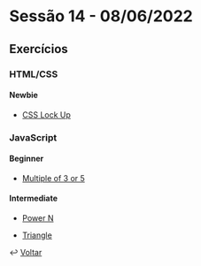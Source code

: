 # Sessão 14 - 08/06/2022

## Exercícios

### HTML/CSS

#### Newbie

- [CSS Lock Up](./exercises/css-lock-up/README.md)

### JavaScript

#### Beginner

- [Multiple of 3 or 5](./exercises/multiples-of-three-or-five/README.md)

#### Intermediate

- [Power N](./exercises/power-n/README.md)

- [Triangle](./exercises/triangle/README.md)

↩️ [Voltar](../README.md)

